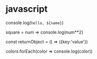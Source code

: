 # javascript

console.log(`hello, ${name}`)

square = num => console.log(num**2)

const returnObject = () => ({key:'value'})

colors.forEach(color => console.log(color))
